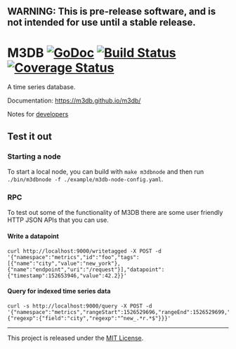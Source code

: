 ## WARNING: This is pre-release software, and is not intended for use until a stable release.

# M3DB [![GoDoc][doc-img]][doc] [![Build Status][ci-img]][ci] [![Coverage Status](https://codecov.io/gh/m3db/m3db/branch/master/graph/badge.svg)](https://codecov.io/gh/m3db/m3db)

A time series database.


Documentation: https://m3db.github.io/m3db/

Notes for [developers]

[developers]: https://github.com/m3db/m3db/blob/master/DEVELOPER.md

## Test it out

### Starting a node

To start a local node, you can build with `make m3dbnode` and then run `./bin/m3dbnode -f ./example/m3db-node-config.yaml`.

### RPC

To test out some of the functionality of M3DB there are some user friendly HTTP JSON APIs that you can use.

#### Write a datapoint

```
curl http://localhost:9000/writetagged -X POST -d '{"namespace":"metrics","id":"foo","tags":[{"name":"city","value":"new_york"},{"name":"endpoint","uri":"/request"}],"datapoint":{"timestamp":152653946,"value":42.2}}'
```

#### Query for indexed time series data

```
curl -s http://localhost:9000/query -X POST -d '{"namespace":"metrics","rangeStart":1526529696,"rangeEnd":1526529699,"query":{"regexp":{"field":"city","regexp":"^new_.*r.*$"}}}'
```

<hr>

This project is released under the [MIT License](LICENSE.md).

[doc-img]: https://godoc.org/github.com/m3db/m3db?status.svg
[doc]: https://godoc.org/github.com/m3db/m3db
[ci-img]: https://semaphoreci.com/api/v1/m3db/m3db/branches/master/shields_badge.svg
[ci]: https://semaphoreci.com/m3db/m3db
